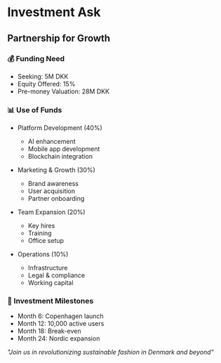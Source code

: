 # Investment Ask

## Partnership for Growth

### 💰 Funding Need
- Seeking: 5M DKK
- Equity Offered: 15%
- Pre-money Valuation: 28M DKK

### 📊 Use of Funds
- Platform Development (40%)
  * AI enhancement
  * Mobile app development
  * Blockchain integration

- Marketing & Growth (30%)
  * Brand awareness
  * User acquisition
  * Partner onboarding

- Team Expansion (20%)
  * Key hires
  * Training
  * Office setup

- Operations (10%)
  * Infrastructure
  * Legal & compliance
  * Working capital

### 🎯 Investment Milestones
- Month 6: Copenhagen launch
- Month 12: 10,000 active users
- Month 18: Break-even
- Month 24: Nordic expansion

*"Join us in revolutionizing sustainable fashion in Denmark and beyond"*
